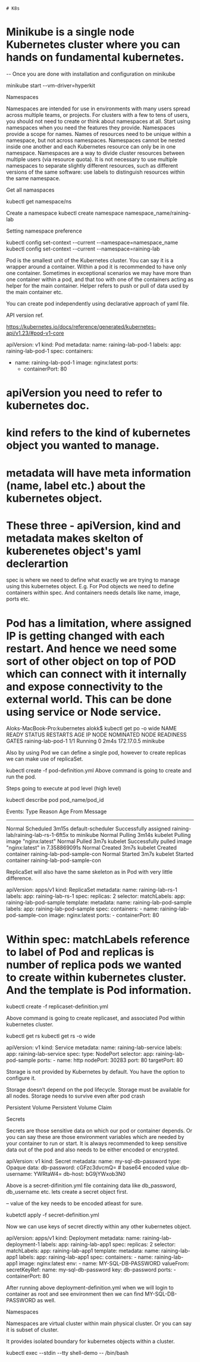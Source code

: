                                                                                   # K8s
 

# Minikube is a single node Kubernetes cluster where you can hands on fundamental kubernetes. 

 -- Once you are done with installation and configuration on minikube 
 
minikube start --vm-driver=hyperkit



Namespaces

Namespaces are intended for use in environments with many users spread across multiple teams, or projects. For clusters with a few to tens of users, you should not need to create or think about namespaces at all. Start using namespaces when you need the features they provide.
Namespaces provide a scope for names. Names of resources need to be unique within a namespace, but not across namespaces. Namespaces cannot be nested inside one another and each Kubernetes resource can only be in one namespace.
Namespaces are a way to divide cluster resources between multiple users (via resource quota).
It is not necessary to use multiple namespaces to separate slightly different resources, such as different versions of the same software: use labels to distinguish resources within the same namespace.

Get all namaspaces

kubectl get namespace/ns

Create a namespace 
kubectl create namespace namespace_name/raining-lab

Setting namespace preference 

kubectl config set-context --current --namespace=namespace_name
kubectl config set-context --current --namespace=raining-lab


Pod is the smallest unit of the Kubernetes cluster. You can say it is a wrapper around a container. Within a pod it is recommended to have only one container. Sometimes in exceptional scenarios we may have more than one container within a pod, and that too with one of the containers acting as helper for the main container. Helper refers to push or pull of data used by the main container etc. 

You can create pod independently using declarative approach of yaml file. 

API version ref. 

https://kubernetes.io/docs/reference/generated/kubernetes-api/v1.23/#pod-v1-core


apiVersion: v1
kind: Pod
metadata:
 name: raining-lab-pod-1
 labels:
   app: raining-lab-pod-1
spec:
 containers:
   - name: raining-lab-pod-1
     image: nginx:latest
     ports:
       - containerPort: 80


# apiVersion you need to refer to kubernetes doc. 
# kind refers to the kind of kubernetes object you wanted to manage. 
# metadata will have meta information (name, label etc.) about the kubernetes object. 

# These three - apiVersion, kind and metadata makes skelton of kuberenetes object's yaml declerartion

spec is where we need to define what exactly we are trying to manage using this kubernetes object. E.g. For Pod objects we need to define containers within spec. And containers needs details like name, image, ports etc. 

# Pod has a limitation, where assigned IP is getting changed with each restart. And hence we need some sort of other object on top of POD which can connect with it internally and expose connectivity to the external world. This can be done using service or Node service. 

Aloks-MacBook-Pro:kubernetes alokk$ kubectl get po -o wide
NAME                READY   STATUS    RESTARTS   AGE    IP           NODE       NOMINATED NODE   READINESS GATES
raining-lab-pod-1   1/1     Running   0          2m4s   172.17.0.5   minikube   <none>           <none>



Also by using Pod we can define a single pod, however to create replicas we can make use of replicaSet. 

kubectl create -f pod-definition.yml 
Above command is going to create and run the pod. 

Steps going to execute at pod level (high level)

kubectl describe pod pod_name/pod_id

Events:
  Type    Reason     Age    From               Message
  ----    ------     ----   ----               -------
  Normal  Scheduled  3m15s  default-scheduler  Successfully assigned raining-lab/raining-lab-rs-1-6ft5x to minikube
  Normal  Pulling    3m14s  kubelet            Pulling image "nginx:latest"
  Normal  Pulled     3m7s   kubelet            Successfully pulled image "nginx:latest" in 7.358869091s
  Normal  Created    3m7s   kubelet            Created container raining-lab-pod-sample-con
  Normal  Started    3m7s   kubelet            Started container raining-lab-pod-sample-con



ReplicaSet will also have the same skeleton as in Pod with very little difference. 

apiVersion: apps/v1
kind: ReplicaSet
metadata:
 name: raining-lab-rs-1
 labels:
   app: raining-lab-rs-1
spec:
 replicas: 2
 selector:
   matchLabels:
     app: raining-lab-pod-sample
 template:
   metadata:
     name: raining-lab-pod-sample
     labels:
       app:  raining-lab-pod-sample
   spec:
     containers:
       - name: raining-lab-pod-sample-con
         image: nginx:latest
         ports:
           - containerPort: 80


# Within spec: matchLabels reference to label of Pod and replicas is number of replica pods we wanted to create within kubernetes cluster. And the template is Pod information. 

kubectl create -f replicaset-definition.yml

Above command is going to create replicaset, and associated Pod within kubernetes cluster. 

kubectl get rs
kubectl get rs -o wide

apiVersion: v1
kind: Service
metadata:
 name: raining-lab-service
 labels:
   app: raining-lab-service
spec:
 type: NodePort
 selector:
   app: raining-lab-pod-sample
 ports:
     - name: http
       nodePort: 30283
       port: 80
       targetPort: 80


Storage is not provided by Kubernetes by default. You have the option to configure it. 

Storage doesn’t depend on the pod lifecycle. 
Storage must be available for all nodes. 
Storage needs to survive even after pod crash 

Persistent Volume 
Persistent Volume Claim 






Secrets 

Secrets are those sensitive data on which our pod or container depends. Or you can say these are those environment variables which are needed by your container to run or start. It is always recommended to keep sensitive data out of the pod and also needs to be either encoded or encrypted. 

apiVersion: v1
kind: Secret
metadata:
 name: my-sql-db-password
type: Opaque
data:
 db-password: cGFzc3dvcmQ= # base64 encoded value
 db-username: YWRtaW4=
 db-host: bG9jYWxob3N0

Above is a secret-difinition.yml file containing data like db_password, db_username etc. lets create a secret object first. 

– value of the key needs to be encoded atleast for sure. 

kubetctl apply -f secret-definition.yml

Now we can use keys of secret directly within any other kubernetes object. 

apiVersion: apps/v1
kind: Deployment
metadata:
 name: raining-lab-deployment-1
 labels:
   app: raining-lab-app1
spec:
 replicas: 2
 selector:
   matchLabels:
     app: raining-lab-app1
 template:
   metadata:
     name: raining-lab-app1
     labels:
       app: raining-lab-app1
   spec:
     containers:
       - name: raining-lab-app1
         image: nginx:latest
         env:
           - name: MY-SQL-DB-PASSWORD
             valueFrom:
               secretKeyRef:
                 name: my-sql-db-password
                 key: db-password
         ports:
           - containerPort: 80

After running above deployment-definition.yml when we will login to container as root and see environment then we can find MY-SQL-DB-PASSWORD as well. 

Namespaces

Namespaces are virtual cluster within main physical cluster. Or you can say it is subset of cluster. 

It provides isolated boundary for kubernetes objects within a cluster. 


kubectl exec --stdin --tty shell-demo -- /bin/bash
